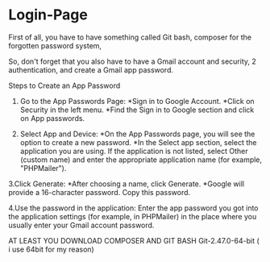 # Login-Page
First of all, you have to have something called Git bash, composer for the forgotten password system, 

So, don't forget that you also have to have a Gmail account and security, 2 authentication, and create a Gmail app password.

Steps to Create an App Password
1. Go to the App Passwords Page:
*Sign in to Google Account.
*Click on Security in the left menu.
*Find the Sign in to Google section and click on App passwords.

2. Select App and Device:
*On the App Passwords page, you will see the option to create a new password.
*In the Select app section, select the application you are using. If the application is not listed, select Other (custom name) and enter the appropriate application name (for example, "PHPMailer").

3.Click Generate:
*After choosing a name, click Generate.
*Google will provide a 16-character password. Copy this password.

4.Use the password in the application:
Enter the app password you got into the application settings (for example, in PHPMailer) in the place where you usually enter your Gmail account password.


AT LEAST YOU DOWNLOAD COMPOSER AND GIT BASH Git-2.47.0-64-bit ( i use 64bit for my reason)
